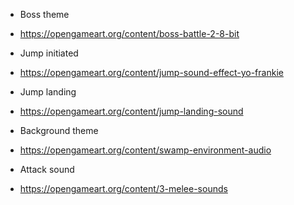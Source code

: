 
- Boss theme
* https://opengameart.org/content/boss-battle-2-8-bit

- Jump initiated
* https://opengameart.org/content/jump-sound-effect-yo-frankie

- Jump landing
* https://opengameart.org/content/jump-landing-sound

- Background theme
* https://opengameart.org/content/swamp-environment-audio

- Attack sound
* https://opengameart.org/content/3-melee-sounds
